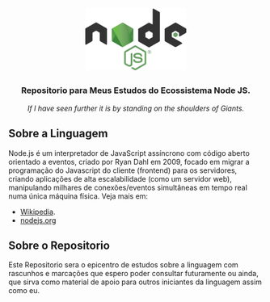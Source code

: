 <h1 align="center">
<img src="nodejs.png" alt="Logo NodeJS" width="200px" />
</h1>

<h3 align="center">
    Repositorio para Meus Estudos do Ecossistema Node JS.
</h3>

<p align="center"><i>If I have seen further it is by standing on the shoulders of Giants.</i></p>

## Sobre a Linguagem
Node.js é um interpretador de JavaScript assíncrono com código aberto orientado a eventos, criado por Ryan Dahl em 2009, focado em migrar a programação do Javascript do cliente (frontend) para os servidores, criando aplicações de alta escalabilidade (como um servidor web), manipulando milhares de conexões/eventos simultâneas em tempo real numa única máquina física.
Veja mais em:
 * [Wikipedia](https://pt.wikipedia.org/wiki/Node.js).
 * [nodejs.org](https://nodejs.org/en/)

## Sobre o Repositorio
Este Repositorio sera o epicentro de estudos sobre a linguagem com rascunhos e marcações que espero poder consultar futuramente ou ainda, que sirva como material de apoio para outros iniciantes da linguagem assim como eu.